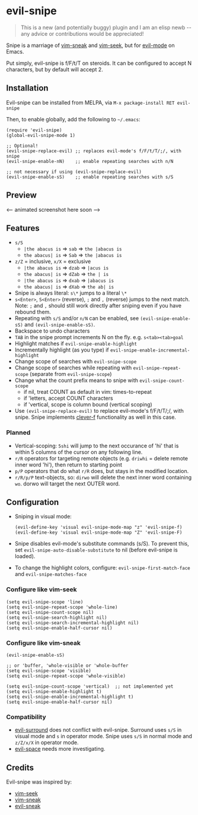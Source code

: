 # evil-snipe

> This is a new (and potentially buggy) plugin and I am an elisp newb -- any
> advice or contributions would be appreciated!

Snipe is a marriage of [vim-sneak](https://github.com/justinmk/vim-sneak) and
[vim-seek](https://github.com/goldfeld/vim-seek), but for
[evil-mode](https://gitorious.org/evil/pages/Home) on Emacs.

Put simply, evil-snipe is f/F/t/T on steroids. It can be configured to accept N
characters, but by default will accept 2.

## Installation

Evil-snipe can be installed from MELPA, via `M-x package-install RET evil-snipe`

Then, to enable globally, add the following to `~/.emacs`:

```elisp
(require 'evil-snipe)
(global-evil-snipe-mode 1)

;; Optional!
(evil-snipe-replace-evil) ;; replaces evil-mode's f/F/t/T/;/, with snipe
(evil-snipe-enable-nN)    ;; enable repeating searches with n/N

;; not necessary if using (evil-snipe-replace-evil)
(evil-snipe-enable-sS)    ;; enable repeating searches with s/S
```

## Preview

<-- animated screenshot here soon -->

## Features

  * `s/S`
    * `|the abacus is` => `sab`  => `the |abacus is`
    * `the abacus| is` => `Sab`  => `the |abacus is`
  * `z/Z` = inclusive, `x/X` = exclusive
    * `|the abacus is` => `dzab` => `|acus is`
    * `the abacus| is` => `dZab` => `the | is`
    * `|the abacus is` => `dxab` => `|abacus is`
    * `the abacus| is` => `dXab` => `the ab| is`
  * Snipe is always literal: `s\*` jumps to a literal `\*`
  * `s<Enter>`, `S<Enter>` (reverse), `;` and `,` (reverse) jumps to the next
    match. Note: `;` and `,` should still work directly after sniping even if
    you have rebound them.
  * Repeating with `s/S` and/or `n/N` can be enabled, see
    `(evil-snipe-enable-sS)` and `(evil-snipe-enable-sS)`.
  * Backspace to undo characters
  * `TAB` in the snipe prompt increments N on the fly. e.g. `s<tab><tab>goal`
  * Highlight matches if `evil-snipe-enable-highlight`
  * Incrementally highlight (as you type) if
    `evil-snipe-enable-incremental-highlight`
  * Change scope of searches with `evil-snipe-scope`
  * Change scope of searches while repeating with `evil-snipe-repeat-scope`
    (separate from `evil-snipe-scope`)
  * Change what the count prefix means to snipe with `evil-snipe-count-scope`
    * if nil, treat COUNT as default in vim: times-to-repeat
    * if 'letters, accept COUNT characters
    * if 'vertical, scope is column bound (vertical scoping)
  * Use `(evil-snipe-replace-evil)` to replace evil-mode's f/F/t/T/;/, with
    snipe. Snipe implements [clever-f](https://github.com/rhysd/clever-f.vim)
    functionality as well in this case.

### Planned

  * Vertical-scoping: `5shi` will jump to the next occurance of 'hi' that is
    within 5 columns of the cursor on any following line.
  * `r/R` operators for targeting remote objects (e.g. `driwhi` = delete remote inner word
    'hi'), then return to starting point
  * `p/P` operators that do what `r/R` does, but stays in the modified location.
  * `r/R/p/P` text-objects, so: `dirwo` will delete the next inner word containing `wo`.
    dorwo will target the next OUTER word.

## Configuration

* Sniping in visual mode:

  ```elisp
  (evil-define-key 'visual evil-snipe-mode-map "z" 'evil-snipe-f)
  (evil-define-key 'visual evil-snipe-mode-map "Z" 'evil-snipe-F)
  ```
* Snipe disables evil-mode's substitute commands (s/S). To prevent this,
  set `evil-snipe-auto-disable-substitute` to nil (before evil-snipe is loaded).

* To change the highlight colors, configure: `evil-snipe-first-match-face` and
  `evil-snipe-matches-face`

### Configure like vim-seek

```elisp
(setq evil-snipe-scope 'line)
(setq evil-snipe-repeat-scope 'whole-line)
(setq evil-snipe-count-scope nil)
(setq evil-snipe-search-highlight nil)
(setq evil-snipe-search-incremental-highlight nil)
(setq evil-snipe-enable-half-cursor nil)
```

### Configure like vim-sneak

```elisp
(evil-snipe-enable-sS)

;; or 'buffer, 'whole-visible or 'whole-buffer
(setq evil-snipe-scope 'visible)
(setq evil-snipe-repeat-scope 'whole-visible)

(setq evil-snipe-count-scope 'vertical)  ;; not implemented yet
(setq evil-snipe-enable-highlight t)
(setq evil-snipe-enable-incremental-highlight t)
(setq evil-snipe-enable-half-cursor nil)
```

### Compatibility

* [evil-surround](https://github.com/timcharper/evil-surround) does not conflict
  with evil-snipe. Surround uses `s/S` in visual mode and `s` in operator mode.
  Snipe uses `s/S` in normal mode and `z/Z/x/X` in operator mode.
* [evil-space](https://github.com/linktohack/evil-space) needs more investigating.

## Credits

Evil-snipe was inspired by:

* [vim-seek](https://github.com/goldfeld/vim-seek)
* [vim-sneak](https://github.com/justinmk/vim-sneak)
* [evil-sneak](https://github.com/AshleyMoni/evil-sneak)
